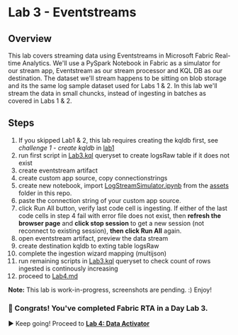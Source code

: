 # Lab 3 - Eventstreams

## Overview
This lab covers streaming data using Eventstreams in Microsoft Fabric Real-time Analytics. We'll use a PySpark Notebook in Fabric as a simulator for our stream app, Eventstream as our stream processor and KQL DB as our destination. The dataset we'll stream happens to be sitting on blob storage and its the same log sample dataset used for Labs 1 & 2. In this lab we'll stream the data in small chuncks, instead of ingesting in batches as covered in Labs 1 & 2.

## Steps
1. If you skipped Lab1 & 2, this lab requires creating the kqldb first, see _challenge 1 - create kqldb_ in [lab1](Lab1.md)
2. run first script in [Lab3.kql](Lab3.kql) queryset to create logsRaw table if it does not exist
3. create eventstream artifact
4. create custom app source, copy connectionstrings
5. create new notebook, import [LogStreamSimulator.ipynb](./assets/LogStreamSimulator.ipynb) from the [assets](./assets) folder in this repo.
6. paste the connection string of your custom app source.
7. click Run All button, verify last code cell is ingesting. If either of the last code cells in step 4 fail with error file does not exist, then **refresh the browser page** and **click stop session** to get a new session (not reconnect to existing session), **then click Run All** again. 
8. open eventstream artifact, preview the data stream
9. create destination kqldb to exting table logsRaw
10. complete the ingestion wizard mapping (multijson)
11. run remaining scripts in [Lab3.kql](Lab3.kql) queryset to check count of rows ingested is continously increasing
12.  proceed to [Lab4.md](Lab4.md)

**Note:** This lab is work-in-progress, screenshots are pending. :)
Enjoy!



### 🎉 Congrats! You've completed Fabric RTA in a Day Lab 3. 
▶️ Keep going! Proceed to [**Lab 4: Data Activator**](Lab4.md)
